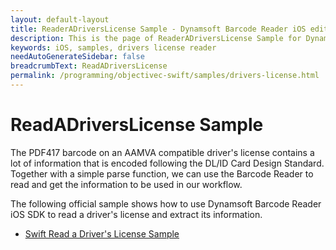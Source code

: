 ```yaml
---
layout: default-layout
title: ReaderADriversLicense Sample - Dynamsoft Barcode Reader iOS edition
description: This is the page of ReaderADriversLicense Sample for Dynamsoft Barcode Reader iOS SDK.
keywords: iOS, samples, drivers license reader
needAutoGenerateSidebar: false
breadcrumbText: ReadADriversLicense
permalink: /programming/objectivec-swift/samples/drivers-license.html
---
```


# ReadADriversLicense Sample

The PDF417 barcode on an AAMVA compatible driver's license contains a lot of information that is encoded following the DL/ID Card Design Standard. Together with a simple parse function, we can use the Barcode Reader to read and get the information to be used in our workflow.

The following official sample shows how to use Dynamsoft Barcode Reader iOS SDK to read a driver's license and extract its information.

- <a href="https://github.com/Dynamsoft/barcode-reader-mobile-samples/tree/main/ios/Swift/Usecase/ReadADriversLicenseSwift/" target="_blank">Swift Read a Driver's License Sample</a>
